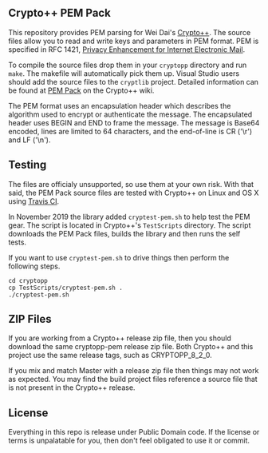 ## Crypto++ PEM Pack

This repository provides PEM parsing for Wei Dai's [Crypto++](https://github.com/weidai11/cryptopp). The source files allow you to read and write keys and parameters in PEM format. PEM is specified in RFC 1421, [Privacy Enhancement for Internet Electronic Mail](https://www.ietf.org/rfc/rfc1421.txt).

To compile the source files drop them in your `cryptopp` directory and run `make`. The makefile will automatically pick them up. Visual Studio users should add the source files to the `cryptlib` project. Detailed information can be found at [PEM Pack](https://www.cryptopp.com/wiki/PEM_Pack) on the Crypto++ wiki.

The PEM format uses an encapsulation header which describes the algorithm used to encrypt or authenticate the message. The encapsulated header uses BEGIN and END to frame the message. The message is Base64 encoded, lines are limited to 64 characters, and the end-of-line is CR ('\r') and LF ('\n').

## Testing

The files are officialy unsupported, so use them at your own risk. With that said, the PEM Pack source files are tested with Crypto++ on Linux and OS X using [Travis CI](https://github.com/weidai11/cryptopp/blob/master/.travis.yml).

In November 2019 the library added `cryptest-pem.sh` to help test the PEM gear. The script is located in Crypto++'s `TestScripts` directory. The script downloads the PEM Pack files, builds the library and then runs the self tests.

If you want to use `cryptest-pem.sh` to drive things then perform the following steps.

    cd cryptopp
    cp TestScripts/cryptest-pem.sh .
    ./cryptest-pem.sh

## ZIP Files

If you are working from a Crypto++ release zip file, then you should download the same cryptopp-pem release zip file. Both Crypto++ and this project use the same release tags, such as CRYPTOPP_8_2_0.

If you mix and match Master with a release zip file then things may not work as expected. You may find the build project files reference a source file that is not present in the Crypto++ release.

## License

Everything in this repo is release under Public Domain code. If the license or terms is unpalatable for you, then don't feel obligated to use it or commit.
